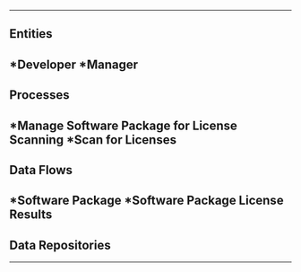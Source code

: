 -----------------------------
Entities
-----------------------------
*Developer
*Manager
-----------------------------
Processes
-----------------------------
*Manage Software Package for License Scanning
*Scan for Licenses
-----------------------------
Data Flows
-----------------------------
*Software Package
*Software Package License Results
-----------------------------
Data Repositories
-----------------------------
-----------------------------
